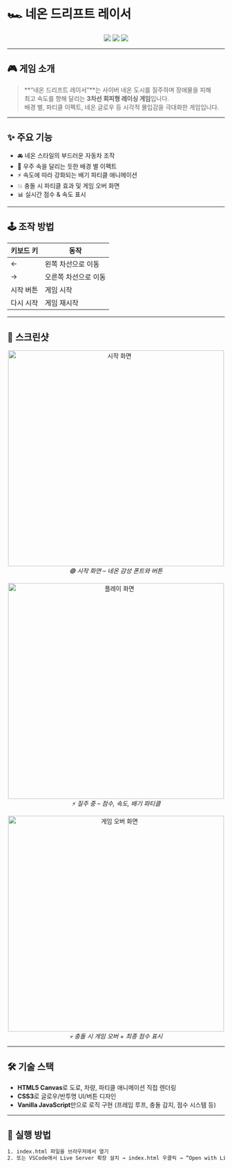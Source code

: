 # 🏎️ 네온 드리프트 레이서

<p align="center">
  <img src="https://img.shields.io/badge/Genre-Arcade-blueviolet?style=for-the-badge"/>
  <img src="https://img.shields.io/badge/Style-Neon%20Retro-pink?style=for-the-badge"/>
  <img src="https://img.shields.io/badge/Tech-HTML5%20%7C%20CSS3%20%7C%20JS-black?style=for-the-badge&logo=javascript"/>
</p>

---

## 🎮 게임 소개

> **“네온 드리프트 레이서”**는 사이버 네온 도시를 질주하며 장애물을 피해  
> 최고 속도를 향해 달리는 **3차선 회피형 레이싱 게임**입니다.  
> 배경 별, 파티클 이펙트, 네온 글로우 등 시각적 몰입감을 극대화한 게임입니다.

---

## ✨ 주요 기능

- 🚘 네온 스타일의 부드러운 자동차 조작
- 🌌 우주 속을 달리는 듯한 배경 별 이펙트
- ⚡ 속도에 따라 강화되는 배기 파티클 애니메이션
- 💥 충돌 시 파티클 효과 및 게임 오버 화면
- 📊 실시간 점수 & 속도 표시

---

## 🕹️ 조작 방법

| 키보드 키 | 동작         |
|-----------|--------------|
| ←         | 왼쪽 차선으로 이동 |
| →         | 오른쪽 차선으로 이동 |
| 시작 버튼 | 게임 시작     |
| 다시 시작 | 게임 재시작    |

---

## 📸 스크린샷

<p align="center">
  <img src="./screenshots/start.png" width="500" alt="시작 화면"/>
  <br>
  <em>🟣 시작 화면 – 네온 감성 폰트와 버튼</em>
</p>

<p align="center">
  <img src="./screenshots/play.png" width="500" alt="플레이 화면"/>
  <br>
  <em>⚡ 질주 중 – 점수, 속도, 배기 파티클</em>
</p>

<p align="center">
  <img src="./screenshots/gameover.png" width="500" alt="게임 오버 화면"/>
  <br>
  <em>💀 충돌 시 게임 오버 + 최종 점수 표시</em>
</p>

---

## 🛠️ 기술 스택

- **HTML5 Canvas**로 도로, 차량, 파티클 애니메이션 직접 렌더링
- **CSS3**로 글로우/반투명 UI/버튼 디자인
- **Vanilla JavaScript**만으로 로직 구현 (프레임 루프, 충돌 감지, 점수 시스템 등)

---

## 🚀 실행 방법

```bash
1. index.html 파일을 브라우저에서 열기
2. 또는 VSCode에서 Live Server 확장 설치 → index.html 우클릭 → “Open with Live Server”
